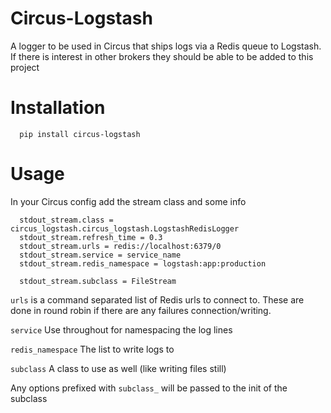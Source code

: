 # Circus-Logstash

A logger to be used in Circus that ships logs via a Redis queue to Logstash. If there is interest in other brokers they should be able to be added to this project

# Installation

```
  pip install circus-logstash
```

# Usage

In your Circus config add the stream class and some info

```
  stdout_stream.class = circus_logstash.circus_logstash.LogstashRedisLogger
  stdout_stream.refresh_time = 0.3
  stdout_stream.urls = redis://localhost:6379/0
  stdout_stream.service = service_name
  stdout_stream.redis_namespace = logstash:app:production

  stdout_stream.subclass = FileStream
```

`urls` is a command separated list of Redis urls to connect to. These are done in round robin if there are any failures connection/writing.

`service` Use throughout for namespacing the log lines

`redis_namespace` The list to write logs to

`subclass` A class to use as well (like writing files still)

Any options prefixed with `subclass_` will be passed to the init of the subclass
